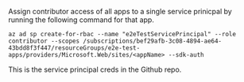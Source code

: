 Assign contributor access of all apps to a single service prinicpal by running the following command for that app.

`az ad sp create-for-rbac --name "e2eTestServicePrincipal" --role contributor --scopes /subscriptions/bef29afb-3c08-4894-ae64-43bdd8f3f447/resourceGroups/e2e-test-apps/providers/Microsoft.Web/sites/<appName> --sdk-auth`

This is the service principal creds in the Github repo.
